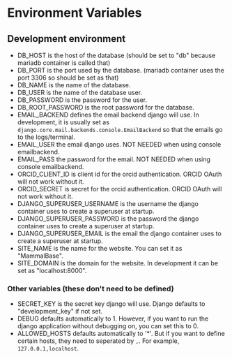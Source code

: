 # Environment Variables

## Development environment

- DB_HOST is the host of the database (should be set to "db" because mariadb container is called that)
- DB_PORT is the port used by the database. (mariadb container uses the port 3306 so should be set as that)
- DB_NAME is the name of the database. 
- DB_USER is the name of the database user.
- DB_PASSWORD is the password for the user. 
- DB_ROOT_PASSWORD is the root password for the database. 
- EMAIL_BACKEND defines the email backend django will use. In development, it is usually set as `django.core.mail.backends.console.EmailBackend` so that the emails go to the logs/terminal.
- EMAIL_USER the email django uses. NOT NEEDED when using console emailbackend.
- EMAIL_PASS the password for the email. NOT NEEDED when using console emailbackend.
- ORCID_CLIENT_ID is client id for the orcid authentication. ORCID OAuth will not work without it. 
- ORCID_SECRET is secret for the orcid authentication. ORCID OAuth will not work without it.
- DJANGO_SUPERUSER_USERNAME is the username the django container uses to create a superuser at startup.
- DJANGO_SUPERUSER_PASSWORD is the password the django container uses to create a superuser at startup.
- DJANGO_SUPERUSER_EMAIL is the email the django container uses to create a superuser at startup.
- SITE_NAME is the name for the website. You can set it as "MammalBase".
- SITE_DOMAIN is the domain for the website. In development it can be set as "localhost:8000".

### Other variables (these don't need to be defined)

- SECRET_KEY is the secret key django will use. Django defaults to "development_key" if not set. 
- DEBUG defaults automatically to 1. However, if you want to run the django application without debugging on, you can set this to 0.
- ALLOWED_HOSTS defaults automatically to '*'. But if you want to define certain hosts, they need to seperated by `,`. For example, `127.0.0.1,localhost`.

 
